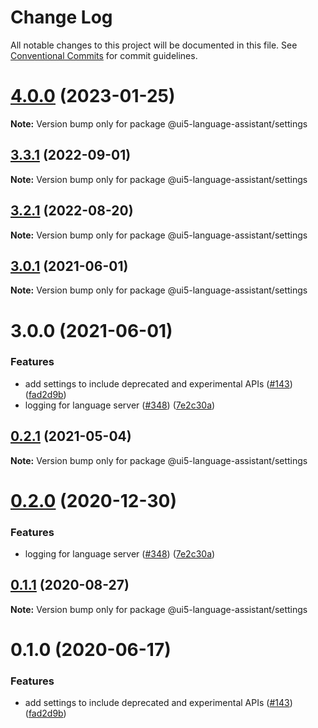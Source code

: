 # Change Log

All notable changes to this project will be documented in this file.
See [Conventional Commits](https://conventionalcommits.org) for commit guidelines.

# [4.0.0](https://github.com/sap/ui5-language-assistant/compare/v3.3.1...v4.0.0) (2023-01-25)

**Note:** Version bump only for package @ui5-language-assistant/settings

## [3.3.1](https://github.com/sap/ui5-language-assistant/compare/v3.3.0...v3.3.1) (2022-09-01)

**Note:** Version bump only for package @ui5-language-assistant/settings

## [3.2.1](https://github.com/sap/ui5-language-assistant/compare/v3.2.0...v3.2.1) (2022-08-20)

**Note:** Version bump only for package @ui5-language-assistant/settings

## [3.0.1](https://github.com/sap/ui5-language-assistant/compare/v3.0.0...v3.0.1) (2021-06-01)

**Note:** Version bump only for package @ui5-language-assistant/settings

# 3.0.0 (2021-06-01)

### Features

- add settings to include deprecated and experimental APIs ([#143](https://github.com/sap/ui5-language-assistant/issues/143)) ([fad2d9b](https://github.com/sap/ui5-language-assistant/commit/fad2d9b0c998fa2a1f3d8d4cd7ba8e997d24d30b))
- logging for language server ([#348](https://github.com/sap/ui5-language-assistant/issues/348)) ([7e2c30a](https://github.com/sap/ui5-language-assistant/commit/7e2c30a86cef9b239856dbef6df0f8785a210fc1))

## [0.2.1](https://github.com/sap/ui5-language-assistant/compare/@ui5-language-assistant/settings@0.2.0...@ui5-language-assistant/settings@0.2.1) (2021-05-04)

**Note:** Version bump only for package @ui5-language-assistant/settings

# [0.2.0](https://github.com/sap/ui5-language-assistant/compare/@ui5-language-assistant/settings@0.1.1...@ui5-language-assistant/settings@0.2.0) (2020-12-30)

### Features

- logging for language server ([#348](https://github.com/sap/ui5-language-assistant/issues/348)) ([7e2c30a](https://github.com/sap/ui5-language-assistant/commit/7e2c30a86cef9b239856dbef6df0f8785a210fc1))

## [0.1.1](https://github.com/sap/ui5-language-assistant/compare/@ui5-language-assistant/settings@0.1.0...@ui5-language-assistant/settings@0.1.1) (2020-08-27)

**Note:** Version bump only for package @ui5-language-assistant/settings

# 0.1.0 (2020-06-17)

### Features

- add settings to include deprecated and experimental APIs ([#143](https://github.com/sap/ui5-language-assistant/issues/143)) ([fad2d9b](https://github.com/sap/ui5-language-assistant/commit/fad2d9b0c998fa2a1f3d8d4cd7ba8e997d24d30b))
